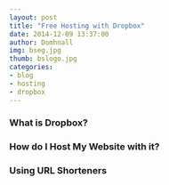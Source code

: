 ```yaml
---
layout: post
title: "Free Hosting with Dropbox"
date: 2014-12-09 13:37:00
author: Domhnall
img: bseg.jpg
thumb: bslogo.jpg
categories:
- blog
- hosting
- dropbox
---
```


### What is Dropbox?


### How do I Host My Website with it?

### Using URL Shorteners 
